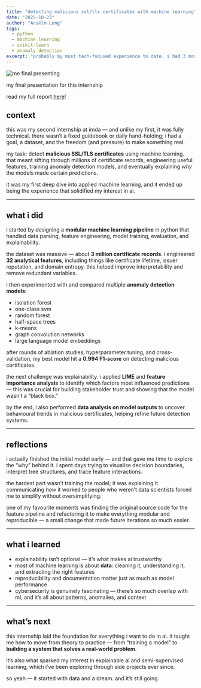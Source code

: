 ```yaml
---
title: "detecting malicious ssl/tls certificates with machine learning"
date: "2025-10-23"
author: "Anselm Long"
tags:
  - python
  - machine learning
  - scikit-learn
  - anomaly detection
excerpt: "probably my most tech-focused experience to date. i had 3 months and 1 priority - to detect which web certificates were malicious and which weren't. all i had was data and a dream..."
---
```


![me final presenting](/blogs/images/machine-learning-intern.png)
<figcaption>my final presentation for this internship</figcaption>

read my full report [here](/blog/detecting-malicious-certificates)!

## context

this was my second internship at imda — and unlike my first, it was fully technical. there wasn’t a fixed guidebook or daily hand-holding; i had a goal, a dataset, and the freedom (and pressure) to make something real.  

my task: detect **malicious SSL/TLS certificates** using machine learning.  
that meant sifting through millions of certificate records, engineering useful features, training anomaly detection models, and eventually explaining *why* the models made certain predictions.  

it was my first deep dive into applied machine learning, and it ended up being the experience that solidified my interest in ai.

---

## what i did

i started by designing a **modular machine learning pipeline** in python that handled data parsing, feature engineering, model training, evaluation, and explainability.  

the dataset was massive — about **3 million certificate records**. i engineered **32 analytical features**, including things like certificate lifetime, issuer reputation, and domain entropy. this helped improve interpretability and remove redundant variables.  

i then experimented with and compared multiple **anomaly detection models**:
- isolation forest  
- one-class svm  
- random forest  
- half-space trees  
- k-means  
- graph convolution networks  
- large language model embeddings  

after rounds of ablation studies, hyperparameter tuning, and cross-validation, my best model hit a **0.994 F1-score** on detecting malicious certificates.  

the next challenge was explainability. i applied **LIME** and **feature importance analysis** to identify which factors most influenced predictions — this was crucial for building stakeholder trust and showing that the model wasn’t a “black box.”  

by the end, i also performed **data analysis on model outputs** to uncover behavioural trends in malicious certificates, helping refine future detection systems.

---

## reflections

i actually finished the initial model early — and that gave me time to explore the “why” behind it. i spent days trying to visualise decision boundaries, interpret tree structures, and trace feature interactions.  

the hardest part wasn’t training the model; it was explaining it. communicating *how* it worked to people who weren’t data scientists forced me to simplify without oversimplifying.  

one of my favourite moments was finding the original source code for the feature pipeline and refactoring it to make everything modular and reproducible — a small change that made future iterations so much easier.

---

## what i learned

- explainability isn’t optional — it’s what makes ai trustworthy  
- most of machine learning is about **data**: cleaning it, understanding it, and extracting the right features  
- reproducibility and documentation matter just as much as model performance  
- cybersecurity is genuinely fascinating — there’s so much overlap with ml, and it’s all about patterns, anomalies, and context  

---

## what’s next

this internship laid the foundation for everything i want to do in ai. it taught me how to move from theory to practice — from “training a model” to **building a system that solves a real-world problem**.  

it’s also what sparked my interest in explainable ai and semi-supervised learning, which i’ve been exploring through side projects ever since.  

so yeah — it started with data and a dream. and it’s still going.
